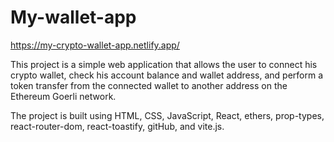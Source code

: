 # My-wallet-app

https://my-crypto-wallet-app.netlify.app/

This project is a simple web application that allows the user to connect his crypto wallet, check his account balance and wallet address, and perform a token transfer from the connected wallet to another address on the Ethereum Goerli network.

The project is built using HTML, CSS, JavaScript, React, ethers, prop-types, react-router-dom, react-toastify, gitHub, and vite.js.
